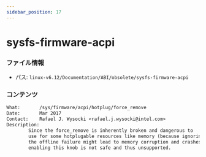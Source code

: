 ```yaml
---
sidebar_position: 17
---
```

# sysfs-firmware-acpi

### ファイル情報

- パス: `linux-v6.12/Documentation/ABI/obsolete/sysfs-firmware-acpi`

### コンテンツ

```txt
What:		/sys/firmware/acpi/hotplug/force_remove
Date:		Mar 2017
Contact:	Rafael J. Wysocki <rafael.j.wysocki@intel.com>
Description:
		Since the force_remove is inherently broken and dangerous to
		use for some hotplugable resources like memory (because ignoring
		the offline failure might lead to memory corruption and crashes)
		enabling this knob is not safe and thus unsupported.

```

